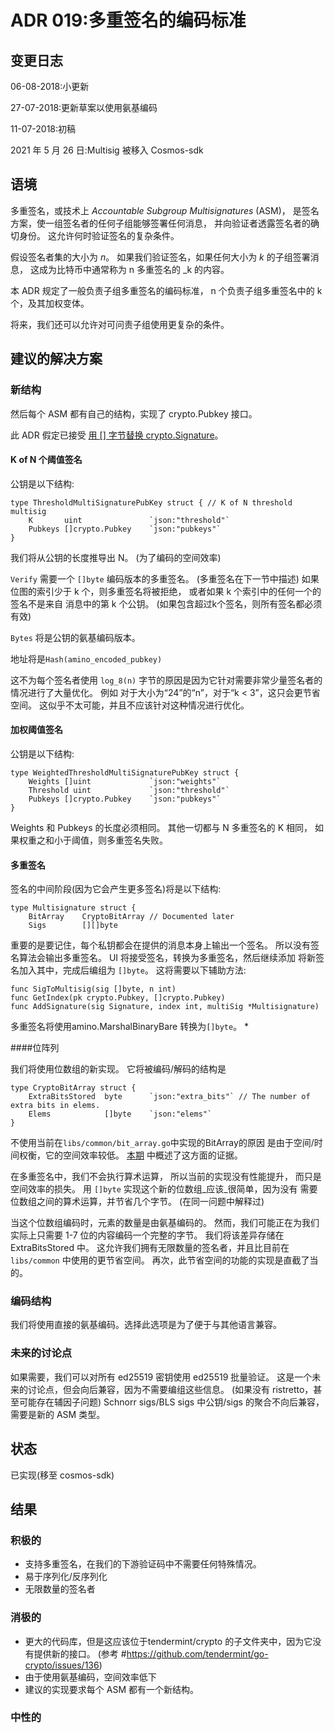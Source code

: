 # ADR 019:多重签名的编码标准

## 变更日志

06-08-2018:小更新

27-07-2018:更新草案以使用氨基编码

11-07-2018:初稿

2021 年 5 月 26 日:Multisig 被移入 Cosmos-sdk

## 语境

多重签名，或技术上 _Accountable Subgroup Multisignatures_ (ASM)，
是签名方案，使一组签名者的任何子组能够签署任何消息，
并向验证者透露签名者的确切身份。
这允许何时验证签名的复杂条件。

假设签名者集的大小为 _n_。
如果我们验证签名，如果任何大小为 _k_ 的子组签署消息，
这成为比特币中通常称为 n 多重签名的 _k 的内容。

本 ADR 规定了一般负责子组多重签名的编码标准，
n 个负责子组多重签名中的 k 个，及其加权变体。

将来，我们还可以允许对可问责子组使用更复杂的条件。

## 建议的解决方案

### 新结构

然后每个 ASM 都有自己的结构，实现了 crypto.Pubkey 接口。

此 ADR 假定已接受 [用 [] 字节替换 crypto.Signature](https://github.com/tendermint/tendermint/issues/1957)。

#### K of N 个阈值签名

公钥是以下结构:

```golang
type ThresholdMultiSignaturePubKey struct { // K of N threshold multisig
	K       uint               `json:"threshold"`
	Pubkeys []crypto.Pubkey    `json:"pubkeys"`
}
```

我们将从公钥的长度推导出 N。 (为了编码的空间效率)

`Verify` 需要一个 `[]byte` 编码版本的多重签名。
(多重签名在下一节中描述)
如果位图的索引少于 k 个，则多重签名将被拒绝，
或者如果 k 个索引中的任何一个的签名不是来自
消息中的第 k 个公钥。
(如果包含超过k个签名，则所有签名都必须有效)

`Bytes` 将是公钥的氨基编码版本。

地址将是`Hash(amino_encoded_pubkey)`

这不为每个签名者使用 `log_8(n)` 字节的原因是因为它针对需要非常少量签名者的情况进行了大量优化。
例如 对于大小为“24”的“n”，对于“k < 3”，这只会更节省空间。
这似乎不太可能，并且不应该针对这种情况进行优化。

#### 加权阈值签名

公钥是以下结构:

```golang
type WeightedThresholdMultiSignaturePubKey struct {
	Weights []uint             `json:"weights"`
	Threshold uint             `json:"threshold"`
	Pubkeys []crypto.Pubkey    `json:"pubkeys"`
}
```

Weights 和 Pubkeys 的长度必须相同。
其他一切都与 N 多重签名的 K 相同，
如果权重之和小于阈值，则多重签名失败。

#### 多重签名

签名的中间阶段(因为它会产生更多签名)将是以下结构:

```golang
type Multisignature struct {
	BitArray    CryptoBitArray // Documented later
	Sigs        [][]byte
```

重要的是要记住，每个私钥都会在提供的消息本身上输出一个签名。
所以没有签名算法会输出多重签名。
UI 将接受签名，转换为多重签名，然后继续添加
将新签名加入其中，完成后编组为 `[]byte`。
这将需要以下辅助方法:

```golang
func SigToMultisig(sig []byte, n int)
func GetIndex(pk crypto.Pubkey, []crypto.Pubkey)
func AddSignature(sig Signature, index int, multiSig *Multisignature)
```

多重签名将使用amino.MarshalBinaryBare 转换为`[]byte`。 \*

####位阵列

我们将使用位数组的新实现。 它将被编码/解码的结构是

```golang
type CryptoBitArray struct {
	ExtraBitsStored  byte      `json:"extra_bits"` // The number of extra bits in elems.
	Elems            []byte    `json:"elems"`
}
```

不使用当前在`libs/common/bit_array.go`中实现的BitArray的原因
是由于空间/时间权衡，它的空间效率较低。
[本期](https://github.com/tendermint/tendermint/issues/2077) 中概述了这方面的证据。

在多重签名中，我们不会执行算术运算，
所以当前的实现没有性能提升，
而只是空间效率的损失。
用 `[]byte` 实现这个新的位数组_应该_很简单，因为没有
需要位数组之间的算术运算，并节省几个字节。
(在同一问题中解释过)

当这个位数组编码时，元素的数量是由氨基编码的。
然而，我们可能正在为我们实际上只需要 1-7 位的内容编码一个完整的字节。
我们将该差异存储在 ExtraBitsStored 中。
这允许我们拥有无限数量的签名者，并且比目前在 `libs/common` 中使用的更节省空间。
再次，此节省空间的功能的实现是直截了当的。

### 编码结构

我们将使用直接的氨基编码。选择此选项是为了便于与其他语言兼容。

### 未来的讨论点

如果需要，我们可以对所有 ed25519 密钥使用 ed25519 批量验证。
这是一个未来的讨论点，但会向后兼容，因为不需要编组这些信息。
(如果没有 ristretto，甚至可能存在辅因子问题)
Schnorr sigs/BLS sigs 中公钥/sigs 的聚合不向后兼容，需要是新的 ASM 类型。

## 状态

已实现(移至 cosmos-sdk)

## 结果

### 积极的

- 支持多重签名，在我们的下游验证码中不需要任何特殊情况。
- 易于序列化/反序列化
- 无限数量的签名者

### 消极的

- 更大的代码库，但是这应该位于tendermint/crypto 的子文件夹中，因为它没有提供新的接口。 (参考 #https://github.com/tendermint/go-crypto/issues/136)
- 由于使用氨基编码，空间效率低下
- 建议的实现要求每个 ASM 都有一个新结构。

### 中性的
